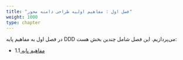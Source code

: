 ```yaml
---
title: "فصل اول : مفاهیم اولیه طراحی دامنه محور"
weight: 1000
type: chapter
---
```


در فصل اول به مفاهیم پایه DDD می‌پردازیم. این فصل شامل چندین بخش هست:

- 1.1[ مفاهیم پایه](Fundamental-of-DDD)
